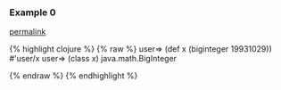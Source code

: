 ### Example 0
[permalink](#example-0)

{% highlight clojure %}
{% raw %}
user=> (def x (biginteger 19931029))
#'user/x
user=> (class x)
java.math.BigInteger



{% endraw %}
{% endhighlight %}


